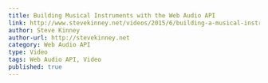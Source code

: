 ```yaml
---
title: Building Musical Instruments with the Web Audio API
link: http://www.stevekinney.net/videos/2015/6/building-a-musical-instrument-with-the-web-audio-api
author: Steve Kinney
author-url: http://stevekinney.net
category: Web Audio API
type: Video
tags: Web Audio API, Video
published: true
---
```

